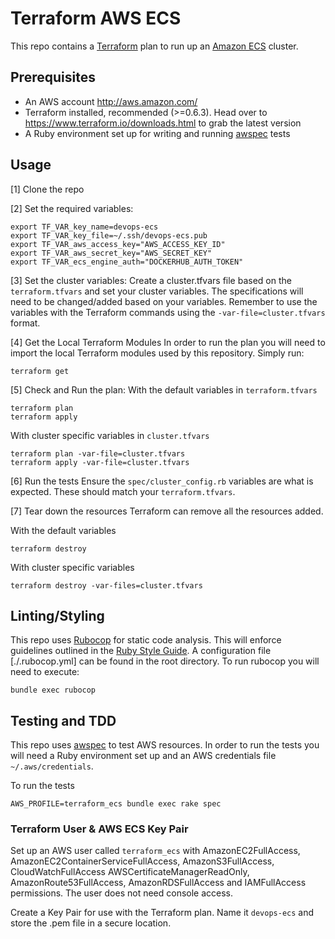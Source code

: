# Terraform AWS ECS
This repo contains a [Terraform](https://www.terraform.io/) plan to run up an
[Amazon ECS](http://docs.aws.amazon.com/AmazonECS/latest/developerguide/Welcome.html)
cluster.

## Prerequisites
* An AWS account http://aws.amazon.com/
* Terraform installed, recommended (>=0.6.3). Head over to https://www.terraform.io/downloads.html
to grab the latest version
* A Ruby environment set up for writing and running [awspec](https://github.com/k1LoW/awspec) 
tests

## Usage
[1] Clone the repo

[2] Set the required variables:
```
export TF_VAR_key_name=devops-ecs
export TF_VAR_key_file=~/.ssh/devops-ecs.pub
export TF_VAR_aws_access_key="AWS_ACCESS_KEY_ID"
export TF_VAR_aws_secret_key="AWS_SECRET_KEY"
export TF_VAR_ecs_engine_auth="DOCKERHUB_AUTH_TOKEN"
```
[3] Set the cluster variables:
Create a cluster.tfvars file based on the `terraform.tfvars` and set your
cluster variables. The specifications will need to be changed/added based on
your variables. Remember to use the variables with the Terraform commands
using the `-var-file=cluster.tfvars` format.

[4] Get the Local Terraform Modules
In order to run the plan you will need to import the local Terraform modules
used by this repository. Simply run:
```
terraform get
```

[5] Check and Run the plan:
With the default variables in `terraform.tfvars`
```
terraform plan
terraform apply 
```
With cluster specific variables in `cluster.tfvars`
```
terraform plan -var-file=cluster.tfvars
terraform apply -var-file=cluster.tfvars
```
[6] Run the tests
Ensure the `spec/cluster_config.rb` variables are what is expected. These
should match your `terraform.tfvars`.

[7] Tear down the resources
Terraform can remove all the resources added.

With the default variables
```
terraform destroy
```
With cluster specific variables
```
terraform destroy -var-files=cluster.tfvars
```

## Linting/Styling
This repo uses [Rubocop](http://rubocop.readthedocs.io/en/latest/) for static
code analysis. This will enforce guidelines outlined in the [Ruby Style Guide](https://github.com/bbatsov/ruby-style-guide).
A configuration file [./.rubocop.yml] can be found in the root directory. To
run rubocop you will need to execute:
```
bundle exec rubocop
```

## Testing and TDD
This repo uses [awspec](https://github.com/k1LoW/awspec) to test AWS resources.
In order to run the tests you will need a Ruby environment set up and an AWS
credentials file `~/.aws/credentials`.

To run the tests
```
AWS_PROFILE=terraform_ecs bundle exec rake spec
```

### Terraform User & AWS ECS Key Pair
Set up an AWS user called `terraform_ecs` with  AmazonEC2FullAccess, 
AmazonEC2ContainerServiceFullAccess, AmazonS3FullAccess, CloudWatchFullAccess 
AWSCertificateManagerReadOnly, AmazonRoute53FullAccess, AmazonRDSFullAccess
and IAMFullAccess permissions. The user does not need console access.

Create a Key Pair for use with the Terraform plan. Name it `devops-ecs` and
store the .pem file in a secure location.
